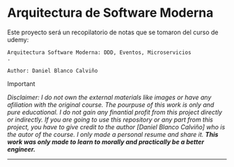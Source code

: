 # Arquitectura de Software Moderna

Este proyecto será un recopilatorio de notas que se tomaron del curso de udemy:


```
Arquitectura Software Moderna: DDD, Eventos, Microservicios
.

Author: Daniel Blanco Calviño
```

>[!IMPORTANT]
>_Disclaimer: I do not own the external materials like images or have any afiliation with the original course.
The pourpuse of this work is only and pure educational.
I do not gain any finantial profit from this project directly or indirectly._
>_If you are going to use this repository or any part from this project, you have to give credit to the author [Daniel Blanco Calviño] who is the autor of the course. I only made a personal resume and share it._
>**_This work was only made to learn to morally and practically be a better engineer._**

----
